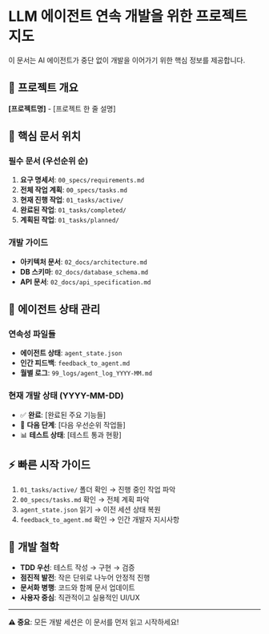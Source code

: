 # LLM 에이전트 연속 개발을 위한 프로젝트 지도

이 문서는 AI 에이전트가 중단 없이 개발을 이어가기 위한 핵심 정보를 제공합니다.

## 🎯 프로젝트 개요

**[프로젝트명]** - [프로젝트 한 줄 설명]

## 📁 핵심 문서 위치

### 필수 문서 (우선순위 순)

1. **요구 명세서**: `00_specs/requirements.md`
2. **전체 작업 계획**: `00_specs/tasks.md`
3. **현재 진행 작업**: `01_tasks/active/`
4. **완료된 작업**: `01_tasks/completed/`
5. **계획된 작업**: `01_tasks/planned/`

### 개발 가이드

- **아키텍처 문서**: `02_docs/architecture.md`
- **DB 스키마**: `02_docs/database_schema.md`
- **API 문서**: `02_docs/api_specification.md`

## 🔧 에이전트 상태 관리

### 연속성 파일들

- **에이전트 상태**: `agent_state.json`
- **인간 피드백**: `feedback_to_agent.md`
- **월별 로그**: `99_logs/agent_log_YYYY-MM.md`

### 현재 개발 상태 (YYYY-MM-DD)

- ✅ **완료**: [완료된 주요 기능들]
- 🚀 **다음 단계**: [다음 우선순위 작업들]
- 📊 **테스트 상태**: [테스트 통과 현황]

## ⚡ 빠른 시작 가이드

1. `01_tasks/active/` 폴더 확인 → 진행 중인 작업 파악
2. `00_specs/tasks.md` 확인 → 전체 계획 파악  
3. `agent_state.json` 읽기 → 이전 세션 상태 복원
4. `feedback_to_agent.md` 확인 → 인간 개발자 지시사항

## 🎯 개발 철학

- **TDD 우선**: 테스트 작성 → 구현 → 검증
- **점진적 발전**: 작은 단위로 나누어 안정적 진행
- **문서화 병행**: 코드와 함께 문서 업데이트
- **사용자 중심**: 직관적이고 실용적인 UI/UX

---

**⚠️ 중요**: 모든 개발 세션은 이 문서를 먼저 읽고 시작하세요!
